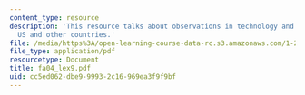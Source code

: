 ```yaml
---
content_type: resource
description: 'This resource talks about observations in technology and operations:
  US and other countries.'
file: /media/https%3A/open-learning-course-data-rc.s3.amazonaws.com/1-221j-transportation-systems-fall-2004/cc5ed062dbe999932c16969ea3f9f9bf_fa04_lex9.pdf
file_type: application/pdf
resourcetype: Document
title: fa04_lex9.pdf
uid: cc5ed062-dbe9-9993-2c16-969ea3f9f9bf
---
```

